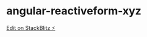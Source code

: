 # angular-reactiveform-xyz

[Edit on StackBlitz ⚡️](https://stackblitz.com/edit/angular-reactiveform-xyz)